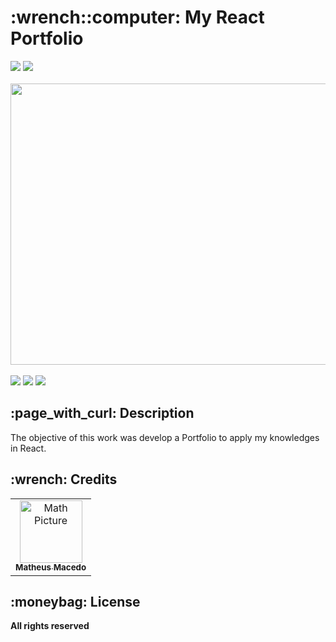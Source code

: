 <h1>:wrench::computer: My React Portfolio</h1>

<div style="display: inline_block">
 <img src="https://img.shields.io/badge/React-20232A?style=for-the-badge&logo=react&logoColor=61DAFB" />
 <img src="http://ForTheBadge.com/images/badges/built-with-love.svg" />  
</div>

<br>

<div align = "center">
  <img width="1280" height="450" src="https://user-images.githubusercontent.com/38335297/164803490-7476c4de-e879-49f1-b8c0-c056adb2d48a.PNG">
</div>

<br>

<div style="display: inline_block"> 
 <a href = "mailto:macedo.matheus81@gmail.com"><img src="https://img.shields.io/badge/Gmail-D14836?style=for-the-badge&logo=gmail&logoColor=white" target="_blank"></a>
 <a href="https://www.linkedin.com/in/math-macedo/" target="_blank"><img src="https://img.shields.io/badge/LinkedIn-0077B5?style=for-the-badge&logo=linkedin&logoColor=white" target="_blank"></a>
 <a href=""><img src="https://img.shields.io/badge/-Portf%C3%B3lio-brown?style=for-the-badge&logo=true" target="_blank"></a> 
</div>

<h2>:page_with_curl: Description</h2>
<p>The objective of this work was develop a Portfolio to apply my knowledges in React.</p>

<h2>:wrench: Credits</h2>
<table>
  <tr>
    <td align="center">
      <a href="https://github.com/Maaath">
        <img src="https://user-images.githubusercontent.com/38335297/161117931-699ddbe5-7e53-45cb-a834-bcb3bb48eb10.png" width="100px;" alt="Math Picture"/><br>
        <sub>
          <b>Matheus Macedo</b>
        </sub>
      </a>
    </td>
  </tr>
</table>

<h2>:moneybag: License</h2>
<b>All rights reserved</b>
